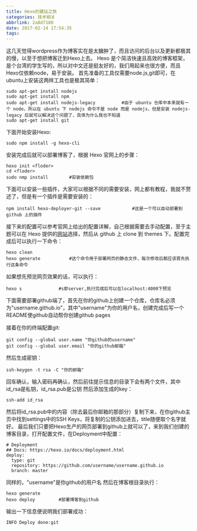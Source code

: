 ```yaml
---
title: Hexo的建站之旅
categories: 技术相关
abbrlink: 2a8d7180
date: 2017-02-14 17:54:35
tags:
---
```

这几天觉得wordpress作为博客实在是太臃肿了，而且访问的后台以及更新都极其的慢，以至于想把博客迁到Hexo上去。
Hexo 是个简洁快速且高效的博客框架，是个台湾的学生写的，所以对中文还是挺友好的，我们用起来也很方便，而且Hexo仅依赖node，易于安装。
首先准备的工具仅需要node.js,git即可，在ubuntu上安装这两样工具也是极其简单：
<!--more-->
```
sudo apt-get install nodejs
sudo apt-get install npm	
sudo apt-get install nodejs-legacy 			#由于 ubuntu 仓库中本来就有一个 node，所以在 ubuntu 下 nodejs 命令不是 node 而是 nodejs，但是安装 nodejs-legacy 后就可以解决这个问题了，具体为什么我也不知道
sudo apt-get install git
```
下面开始安装Hexo:
```
sudo npm install -g hexo-cli
```
安装完成后就可以部署博客了，根据 Hexo 官网上的步骤：
```
hexo init <floder>
cd <floder>
sudo nmp install		#安装依赖包
```
下面可以安装一些插件，大家可以根据不同的需要安装，网上都有教程，我就不赘述了，但是有一个插件是需要安装的：
```
npm install hexo-deployer-git --save 			#这是一个可以自动部署到 github 上的插件
```
接下来的配置可以参考官网上给出的配置详解，自己根据需要去手动配置，至于主题可以在 Hexo 提供的[网站](https://hexo.io/themes/)选择，然后从 github 上 clone 到 themes 下。配置完成后可以执行一下命令：
```
hexo clean
hexo generate 			#这个命令用于部署网页的静态文件，每次修改后都应该首先执行这条命令
```
如果想先预览网页效果的话，可以执行：
```
hexo s				#s即server,执行完成后可以在localhost:4000下预览
```

下面需要部署github端了，首先在你的github上创建一个仓库，仓库名必须为"username.github.io"，其中"username"为你的用户名，创建完成后写一个README使github自动帮你创建github pages

接着在你的终端配置git:
```
git config --global user.name "你github的username"
git config --global user.email "你的github邮箱"
```

然后生成密钥：
```
ssh-keygen -t rsa -C "你的邮箱"
```
回车确认，输入密码再确认，然后前往提示信息的目录下会有两个文件，其中id_rsa是私钥，id_rsa.pub是公钥
然后添加生成的key：
```
ssh-add id_rsa
```
然后将id_rsa.pub中的内容（除去最后你邮箱的那部分）复制下来，在你github主页中找到settings中的SSH Keys，将复制的公钥添加进去，title随便取个名字就好。
最后我们只要把Hexo生产的网页部署到github上就可以了，来到我们创建的博客目录，打开配置文件，在Deployment中配置：
```
# Deployment
## Docs: https://hexo.io/docs/deployment.html
deploy: 
  type: git
  repository: https://github.com/username/username.github.io
  branch: master
```
同样的，"username"是你github的用户名
然后在博客根目录执行：
```
hexo generate 
hexo deploy			#部署博客到github
```
输出一下信息便说明我们部署成功：
```
INFO Deploy done:git
```
